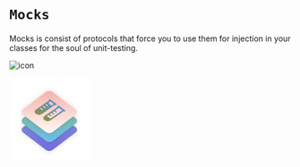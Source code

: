# ``Mocks``

Mocks is consist of protocols that force you to use them for injection in your classes for the soul of unit-testing.


![icon](icon.png)

<img src="https://github.com/hamed8080/mocks/raw/main/images/icon.png"  width="146" height="146">